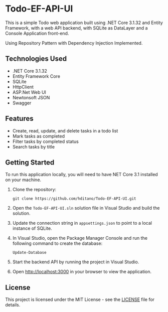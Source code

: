 # Todo-EF-API-UI

This is a simple Todo web application built using .NET Core 3.1.32 and Entity Framework, with a web API backend, with SQLite as DataLayer and a Console Application front-end.

Using Repository Pattern with Dependency Injection Implemented.

## Technologies Used

-   .NET Core 3.1.32
-   Entity Framework Core
-   SQLite
-   HttpClient
-   ASP.Net Web UI
-   Newtonsoft JSON
-   Swagger


## Features

-   Create, read, update, and delete tasks in a todo list
-   Mark tasks as completed
-   Filter tasks by completed status
-   Search tasks by title

## Getting Started

To run this application locally, you will need to have NET Core 3.1 installed on your machine.

1.  Clone the repository:
    
    `git clone https://github.com/hditano/Todo-EF-API-UI.git`
    
2.  Open the `Todo-EF-API-UI.sln` solution file in Visual Studio and build the solution.
    
3.  Update the connection string in `appsettings.json` to point to a local instance of SQLite.
    
4.  In Visual Studio, open the Package Manager Console and run the following command to create the database:
    
    `Update-Database`
    
5.  Start the backend API by running the project in Visual Studio.
    
6.  Open [http://localhost:3000](http://localhost:3000/) in your browser to view the application.
    

## License

This project is licensed under the MIT License - see the [LICENSE](https://chat.openai.com/c/LICENSE) file for details.
